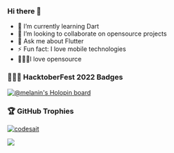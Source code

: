 ### Hi there 👋

<!--
**Codesait/Codesait** is a ✨ _special_ ✨ repository because its `README.md` (this file) appears on your GitHub profile.
-->


- 🌱 I’m currently learning Dart
- 👯 I’m looking to collaborate on opensource projects
- 💬 Ask me about Flutter
- ⚡ Fun fact: I love mobile technologies
- 👨🏽‍💻I love opensource

### 👨🏽‍💻 HacktoberFest 2022 Badges

[![@melanin's Holopin board](https://holopin.me/melanin)](https://holopin.io/@melanin)


### 🏆 GitHub Trophies

<p align="left"> <a href="https://github.com/ryo-ma/github-profile-trophy"><img src="https://github-profile-trophy.vercel.app/?username=codesait&margin-w=5&theme=onedark" alt="codesait" /></a> </p>


<div align="center"> 
     <a href="">
      <img align="left" src="https://github-readme-stats-sigma-five.vercel.app/api?username=codesait&show_icons=true&include_all_commits=true&count_private=true&line_height=35" />
    </a>
</div
 
   
